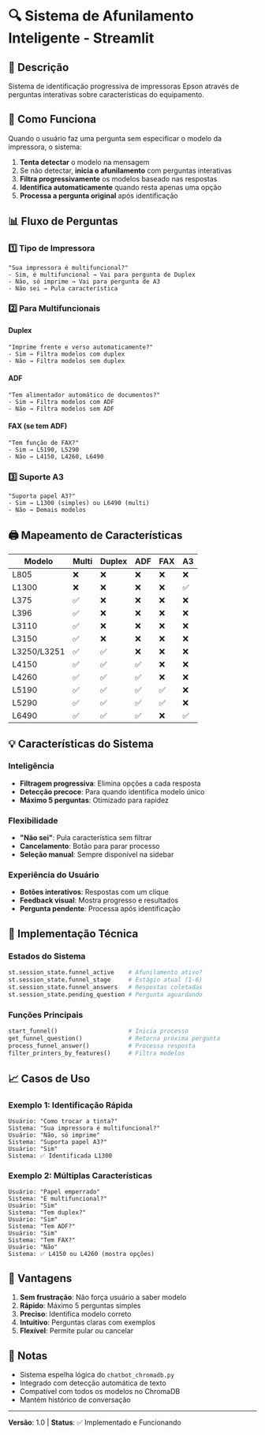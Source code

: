 # 🔍 Sistema de Afunilamento Inteligente - Streamlit

## 📝 Descrição

Sistema de identificação progressiva de impressoras Epson através de perguntas interativas sobre características do equipamento.

## 🎯 Como Funciona

Quando o usuário faz uma pergunta sem especificar o modelo da impressora, o sistema:

1. **Tenta detectar** o modelo na mensagem
2. Se não detectar, **inicia o afunilamento** com perguntas interativas
3. **Filtra progressivamente** os modelos baseado nas respostas
4. **Identifica automaticamente** quando resta apenas uma opção
5. **Processa a pergunta original** após identificação

## 📊 Fluxo de Perguntas

### 1️⃣ Tipo de Impressora
```
"Sua impressora é multifuncional?"
- Sim, é multifuncional → Vai para pergunta de Duplex
- Não, só imprime → Vai para pergunta de A3
- Não sei → Pula característica
```

### 2️⃣ Para Multifuncionais

#### Duplex
```
"Imprime frente e verso automaticamente?"
- Sim → Filtra modelos com duplex
- Não → Filtra modelos sem duplex
```

#### ADF
```
"Tem alimentador automático de documentos?"
- Sim → Filtra modelos com ADF
- Não → Filtra modelos sem ADF
```

#### FAX (se tem ADF)
```
"Tem função de FAX?"
- Sim → L5190, L5290
- Não → L4150, L4260, L6490
```

### 3️⃣ Suporte A3
```
"Suporta papel A3?"
- Sim → L1300 (simples) ou L6490 (multi)
- Não → Demais modelos
```

## 🖨️ Mapeamento de Características

| Modelo | Multi | Duplex | ADF | FAX | A3 |
|--------|-------|--------|-----|-----|----|
| L805 | ❌ | ❌ | ❌ | ❌ | ❌ |
| L1300 | ❌ | ❌ | ❌ | ❌ | ✅ |
| L375 | ✅ | ❌ | ❌ | ❌ | ❌ |
| L396 | ✅ | ❌ | ❌ | ❌ | ❌ |
| L3110 | ✅ | ❌ | ❌ | ❌ | ❌ |
| L3150 | ✅ | ❌ | ❌ | ❌ | ❌ |
| L3250/L3251 | ✅ | ✅ | ❌ | ❌ | ❌ |
| L4150 | ✅ | ✅ | ✅ | ❌ | ❌ |
| L4260 | ✅ | ✅ | ✅ | ❌ | ❌ |
| L5190 | ✅ | ✅ | ✅ | ✅ | ❌ |
| L5290 | ✅ | ✅ | ✅ | ✅ | ❌ |
| L6490 | ✅ | ✅ | ✅ | ❌ | ✅ |

## 💡 Características do Sistema

### Inteligência
- **Filtragem progressiva**: Elimina opções a cada resposta
- **Detecção precoce**: Para quando identifica modelo único
- **Máximo 5 perguntas**: Otimizado para rapidez

### Flexibilidade
- **"Não sei"**: Pula característica sem filtrar
- **Cancelamento**: Botão para parar processo
- **Seleção manual**: Sempre disponível na sidebar

### Experiência do Usuário
- **Botões interativos**: Respostas com um clique
- **Feedback visual**: Mostra progresso e resultados
- **Pergunta pendente**: Processa após identificação

## 🔧 Implementação Técnica

### Estados do Sistema
```python
st.session_state.funnel_active    # Afunilamento ativo?
st.session_state.funnel_stage     # Estágio atual (1-6)
st.session_state.funnel_answers   # Respostas coletadas
st.session_state.pending_question # Pergunta aguardando
```

### Funções Principais
```python
start_funnel()                    # Inicia processo
get_funnel_question()             # Retorna próxima pergunta
process_funnel_answer()           # Processa resposta
filter_printers_by_features()     # Filtra modelos
```

## 📈 Casos de Uso

### Exemplo 1: Identificação Rápida
```
Usuário: "Como trocar a tinta?"
Sistema: "Sua impressora é multifuncional?"
Usuário: "Não, só imprime"
Sistema: "Suporta papel A3?"
Usuário: "Sim"
Sistema: ✅ Identificada L1300
```

### Exemplo 2: Múltiplas Características
```
Usuário: "Papel emperrado"
Sistema: "É multifuncional?"
Usuário: "Sim"
Sistema: "Tem duplex?"
Usuário: "Sim"
Sistema: "Tem ADF?"
Usuário: "Sim"
Sistema: "Tem FAX?"
Usuário: "Não"
Sistema: ✅ L4150 ou L4260 (mostra opções)
```

## 🚀 Vantagens

1. **Sem frustração**: Não força usuário a saber modelo
2. **Rápido**: Máximo 5 perguntas simples
3. **Preciso**: Identifica modelo correto
4. **Intuitivo**: Perguntas claras com exemplos
5. **Flexível**: Permite pular ou cancelar

## 📝 Notas

- Sistema espelha lógica do `chatbot_chromadb.py`
- Integrado com detecção automática de texto
- Compatível com todos os modelos no ChromaDB
- Mantém histórico de conversação

---

**Versão**: 1.0 | **Status**: ✅ Implementado e Funcionando
